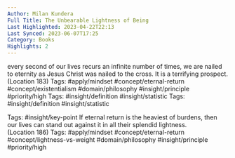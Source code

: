 ```yaml
---
Author: Milan Kundera
Full Title: The Unbearable Lightness of Being
Last Highlighted: 2023-04-22T22:13
Last Synced: 2023-06-07T17:25
Category: Books
Highlights: 2
---
```

every second of our lives recurs an infinite number of times, we are nailed to eternity as Jesus Christ was nailed to the cross. It is a terrifying prospect. (Location 183)
Tags: #apply/mindset #concept/eternal-return #concept/existentialism #domain/philosophy #insight/principle #priority/high
Tags: #insight/definition #insight/statistic
Tags: #insight/definition #insight/statistic
  
Tags: #insight/key-point
If eternal return is the heaviest of burdens, then our lives can stand out against it in all their splendid lightness. (Location 186)
Tags: #apply/mindset #concept/eternal-return #concept/lightness-vs-weight #domain/philosophy #insight/principle #priority/high
